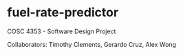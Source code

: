 # fuel-rate-predictor
COSC 4353 - Software Design Project

Collaborators: Timothy Clements, Gerardo Cruz, Alex Wong

